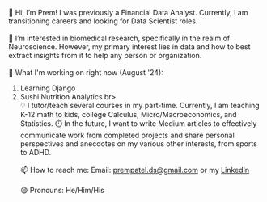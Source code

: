👋 Hi, I’m Prem! I was previously a Financial Data Analyst. Currently, I am transitioning careers and looking for Data Scientist roles. <br><br>
👀 I’m interested in biomedical research, specifically in the realm of Neuroscience. However, my primary interest lies in data and how to best extract insights from it to help any person or organization.<br><br>
🌱 What I'm working on right now (August '24): 
1. Learning Django
2. Sushi Nutrition Analytics br><br>
💡 I tutor/teach several courses in my part-time. Currently, I am teaching K-12 math to kids, college Calculus, Micro/Macroeconomics, and Statistics.
⏱️ In the future, I want to write Medium articles to effectively communicate work from completed projects and share personal perspectives and anecdotes on my various other interests, from sports to ADHD.<br><br>
📫 How to reach me: Email: prempatel.ds@gmail.com or my [LinkedIn](https://www.linkedin.com/in/prempatel21/) <br><br>
😄 Pronouns: He/Him/His

